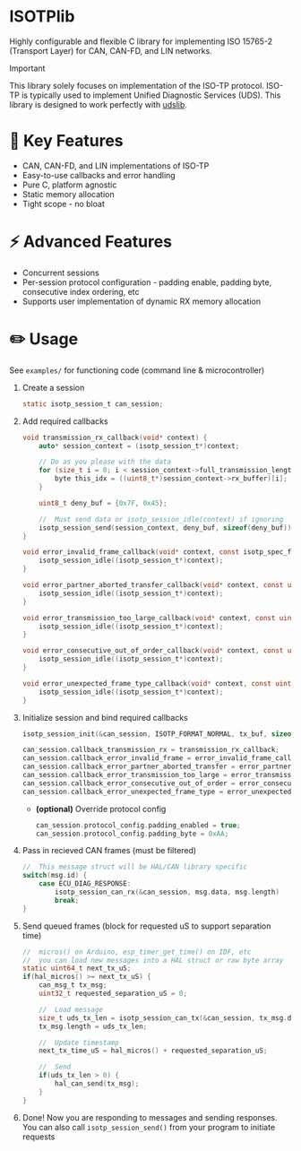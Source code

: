 # ISOTPlib
Highly configurable and flexible C library for implementing ISO 15765-2 (Transport Layer) for CAN, CAN-FD, and LIN networks.

> [!IMPORTANT] 
This library solely focuses on implementation of the ISO-TP protocol. ISO-TP is typically used to implement Unified Diagnostic Services (UDS). This library is designed to work perfectly with [udslib](https://github.com/nickdaria/udslib).

# 🚀 Key Features
- CAN, CAN-FD, and LIN implementations of ISO-TP
- Easy-to-use callbacks and error handling
- Pure C, platform agnostic
- Static memory allocation
- Tight scope - no bloat

# ⚡️ Advanced Features
- Concurrent sessions
- Per-session protocol configuration - padding enable, padding byte, consecutive index ordering, etc
- Supports user implementation of dynamic RX memory allocation

# ✏️ Usage
See `examples/` for functioning code (command line & microcontroller)
1. Create a session
    ```C
    static isotp_session_t can_session;
    ```
2. Add required callbacks
    ```C
    void transmission_rx_callback(void* context) {
        auto* session_context = (isotp_session_t*)context;

        // Do as you please with the data
        for (size_t i = 0; i < session_context->full_transmission_length; i++) {
            byte this_idx = ((uint8_t*)session_context->rx_buffer)[i];
        }

        uint8_t deny_buf = {0x7F, 0x45};

        //  Must send data or isotp_session_idle(context) if ignoring
        isotp_session_send(session_context, deny_buf, sizeof(deny_buf));
    }

    void error_invalid_frame_callback(void* context, const isotp_spec_frame_type_t rx_frame_type, const uint8_t* msg_data, const size_t msg_length) {
        isotp_session_idle((isotp_session_t*)context);
    }

    void error_partner_aborted_transfer_callback(void* context, const uint8_t* msg_data, const size_t msg_length) {
        isotp_session_idle((isotp_session_t*)context);
    }

    void error_transmission_too_large_callback(void* context, const uint8_t* data, const size_t length, const size_t requested_size) {
        isotp_session_idle((isotp_session_t*)context);
    }

    void error_consecutive_out_of_order_callback(void* context, const uint8_t* data, const size_t length, const uint8_t expected_index, const uint8_t received_index) {
        isotp_session_idle((isotp_session_t*)context);
    }

    void error_unexpected_frame_type_callback(void* context, const uint8_t* msg_data, const size_t msg_length) {
        isotp_session_idle((isotp_session_t*)context);
    }
    ```
3. Initialize session and bind required callbacks
    ```C
    isotp_session_init(&can_session, ISOTP_FORMAT_NORMAL, tx_buf, sizeof(tx_buf), rx_buf, sizeof(rx_buf));

    can_session.callback_transmission_rx = transmission_rx_callback;
    can_session.callback_error_invalid_frame = error_invalid_frame_callback;
    can_session.callback_error_partner_aborted_transfer = error_partner_aborted_transfer_callback;
    can_session.callback_error_transmission_too_large = error_transmission_too_large_callback;
    can_session.callback_error_consecutive_out_of_order = error_consecutive_out_of_order_callback;
    can_session.callback_error_unexpected_frame_type = error_unexpected_frame_type_callback;
    ```
    - **(optional)** Override protocol config
        ```C
        can_session.protocol_config.padding_enabled = true;
        can_session.protocol_config.padding_byte = 0xAA;
        ```
4. Pass in recieved CAN frames (must be filtered)
    ```C
    //  This message struct will be HAL/CAN library specific
    switch(msg.id) {
        case ECU_DIAG_RESPONSE:
            isotp_session_can_rx(&can_session, msg.data, msg.length)
            break;
    }
    ```
5. Send queued frames (block for requested uS to support separation time)
    ```C
    //  micros() on Arduino, esp_timer_get_time() on IDF, etc
    //  you can load new messages into a HAL struct or raw byte array
    static uint64_t next_tx_uS;
    if(hal_micros() >= next_tx_uS) {
        can_msg_t tx_msg;
        uint32_t requested_separation_uS = 0;

        //  Load message
        size_t uds_tx_len = isotp_session_can_tx(&can_session, tx_msg.data, sizeof(tx_msg.data), &requested_separation_uS);
        tx_msg.length = uds_tx_len;

        //  Update timestamp
        next_tx_time_uS = hal_micros() + requested_separation_uS;

        //  Send
        if(uds_tx_len > 0) {
            hal_can_send(tx_msg);
        }
    }
    ```
6. Done! Now you are responding to messages and sending responses. You can also call `isotp_session_send()` from your program to initiate requests